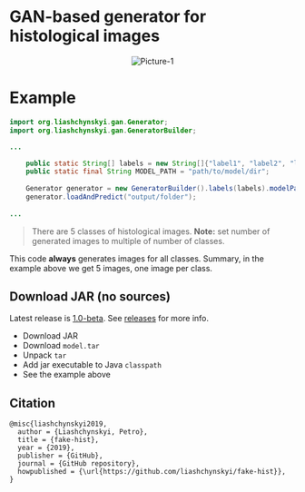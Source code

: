 
# GAN-based generator for histological images
<center><img src="https://i.ibb.co/sW0SY2Y/Picture-1.png" alt="Picture-1" border="0"></center>

# Example

```java
import org.liashchynskyi.gan.Generator;
import org.liashchynskyi.gan.GeneratorBuilder;

...

    public static String[] labels = new String[]{"label1", "label2", "label3", "label4", "label5"}; //for subdirectories in the output folder
    public static final String MODEL_PATH = "path/to/model/dir";
    
    Generator generator = new GeneratorBuilder().labels(labels).modelPath(MODEL_PATH).num(5).build();
    generator.loadAndPredict("output/folder");
        
...
```

> There are 5 classes of histological images.
**Note:** set number of generated images to multiple of number of classes.

This code **always** generates images for all classes. Summary, in the example above we get 5 images, one image per class.

## Download JAR (no sources)

Latest release is [1.0-beta](https://github.com/liashchynskyi/fake-hist/releases/tag/1.0-beta). See [releases](https://github.com/liashchynskyi/fake-hist/releases) for more info. 

* Download JAR
* Download `model.tar`
* Unpack `tar`
* Add jar executable to Java `classpath`
* See the example above


## Citation
```
@misc{liashchynskyi2019,
  author = {Liashchynskyi, Petro},
  title = {fake-hist},
  year = {2019},
  publisher = {GitHub},
  journal = {GitHub repository},
  howpublished = {\url{https://github.com/liashchynskyi/fake-hist}},
}
````
